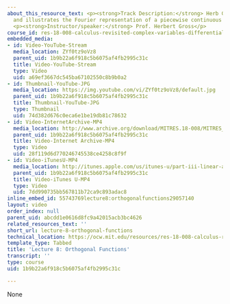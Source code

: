 ```yaml
---
about_this_resource_text: <p><strong>Track Description:</strong> Herb Gross defines
  and illustrates the Fourier representation of a piecewise continuous function.</p>
  <p><strong>Instructor/speaker:</strong> Prof. Herbert Gross</p>
course_id: res-18-008-calculus-revisited-complex-variables-differential-equations-and-linear-algebra-fall-2011
embedded_media:
- id: Video-YouTube-Stream
  media_location: ZYf0tz9oVz8
  parent_uid: 1b9b22a6f918c5b6075af4fb2995c31c
  title: Video-YouTube-Stream
  type: Video
  uid: a69ef3667dc545ba67102550c8b9b0a2
- id: Thumbnail-YouTube-JPG
  media_location: https://img.youtube.com/vi/ZYf0tz9oVz8/default.jpg
  parent_uid: 1b9b22a6f918c5b6075af4fb2995c31c
  title: Thumbnail-YouTube-JPG
  type: Thumbnail
  uid: 74d382d676c0eca6e1be19db81c78632
- id: Video-InternetArchive-MP4
  media_location: http://www.archive.org/download/MITRES.18-008/MITRES_18-008_Part3_lec8_300k.mp4
  parent_uid: 1b9b22a6f918c5b6075af4fb2995c31c
  title: Video-Internet Archive-MP4
  type: Video
  uid: 28f119d6d770246745538ce4258c8f9f
- id: Video-iTunesU-MP4
  media_location: http://itunes.apple.com/us/itunes-u/part-iii-linear-algebra-lecture/id494296411?i=109307678
  parent_uid: 1b9b22a6f918c5b6075af4fb2995c31c
  title: Video-iTunes U-MP4
  type: Video
  uid: 7dd990735bb567811b72ca9c893adac8
inline_embed_id: 55743769lecture8:orthogonalfunctions29057140
layout: video
order_index: null
parent_uid: abcdd1e0616d8fc9a42015acb3bc4626
related_resources_text: ''
short_url: lecture-8-orthogonal-functions
technical_location: https://ocw.mit.edu/resources/res-18-008-calculus-revisited-complex-variables-differential-equations-and-linear-algebra-fall-2011/part-iii/lecture-8-orthogonal-functions
template_type: Tabbed
title: 'Lecture 8: Orthogonal Functions'
transcript: ''
type: course
uid: 1b9b22a6f918c5b6075af4fb2995c31c

---
```

None
